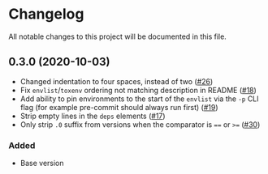 # Changelog

All notable changes to this project will be documented in this file.

## 0.3.0 (2020-10-03)

- Changed indentation to four spaces, instead of two ([#26](https://github.com/tox-dev/tox-ini-fmt/issues/26))
- Fix `envlist`/`toxenv` ordering not matching description in README
  ([#18](https://github.com/tox-dev/tox-ini-fmt/issues/18))
- Add ability to pin environments to the start of the `envlist` via the `-p` CLI flag (for example pre-commit should
  always run first) ([#19](https://github.com/tox-dev/tox-ini-fmt/issues/19))
- Strip empty lines in the `deps` elements ([#17](https://github.com/tox-dev/tox-ini-fmt/issues/17))
- Only strip `.0` suffix from versions when the comparator is `==` or `>=`
  ([#30](https://github.com/tox-dev/tox-ini-fmt/issues/30))

### Added

- Base version
